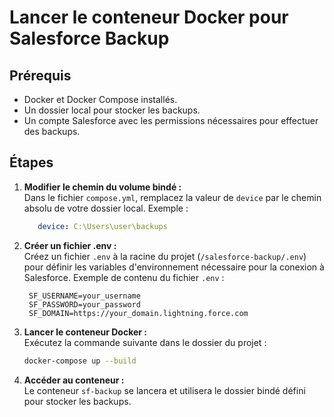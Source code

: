 # Lancer le conteneur Docker pour Salesforce Backup

## Prérequis
- Docker et Docker Compose installés.
- Un dossier local pour stocker les backups.
- Un compte Salesforce avec les permissions nécessaires pour effectuer des backups.

## Étapes

1. **Modifier le chemin du volume bindé :**  
   Dans le fichier `compose.yml`, remplacez la valeur de `device` par le chemin absolu de votre dossier local.
   Exemple :
   ```yaml
      device: C:\Users\user\backups
   ```

2. **Créer un fichier .env :**  
   Créez un fichier `.env` à la racine du projet (`/salesforce-backup/.env`) pour définir les variables d'environnement nécessaire pour la conexion à Salesforce.
   Exemple de contenu du fichier `.env` :
   ```
    SF_USERNAME=your_username
    SF_PASSWORD=your_password
    SF_DOMAIN=https://your_domain.lightning.force.com
   ```

3. **Lancer le conteneur Docker :**  
   Exécutez la commande suivante dans le dossier du projet :
   ```bash
   docker-compose up --build
   ```

4. **Accéder au conteneur :**  
   Le conteneur `sf-backup` se lancera et utilisera le dossier bindé défini pour stocker les backups.
